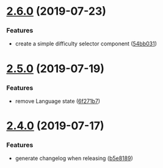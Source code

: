 # [2.6.0](https://github.com/cycle-game/Cycle/compare/v2.5.0...v2.6.0) (2019-07-23)


### Features

* create a simple difficulty selector component ([54bb031](https://github.com/cycle-game/Cycle/commit/54bb031))

# [2.5.0](https://github.com/cycle-game/Cycle/compare/v2.4.0...v2.5.0) (2019-07-19)


### Features

* remove Language state ([6f271b7](https://github.com/cycle-game/Cycle/commit/6f271b7))

# [2.4.0](https://github.com/cycle-game/Cycle/compare/v2.3.0...v2.4.0) (2019-07-17)


### Features

* generate changelog when releasing ([b5e8189](https://github.com/cycle-game/Cycle/commit/b5e8189))

